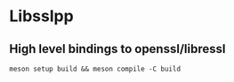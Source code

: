 # Libsslpp
## High level bindings to openssl/libressl

```
meson setup build && meson compile -C build
```
